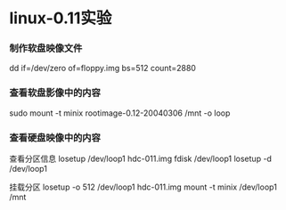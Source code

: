# linux-0.11实验

### 制作软盘映像文件
dd if=/dev/zero of=floppy.img bs=512 count=2880

### 查看软盘影像中的内容
sudo mount -t minix rootimage-0.12-20040306 /mnt -o loop

### 查看硬盘映像中的内容
查看分区信息
losetup /dev/loop1  hdc-011.img
fdisk /dev/loop1
losetup -d /dev/loop1

挂载分区
losetup -o 512 /dev/loop1 hdc-011.img
mount -t minix /dev/loop1  /mnt
